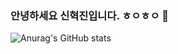 ### 안녕하세요 신혁진입니다. ㅎㅇㅎㅇ 👋





![Anurag's GitHub stats](https://github-readme-stats.vercel.app/api?username=ygurwls&show_icons=true&theme=dark)
